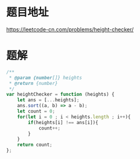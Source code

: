 # 题目地址
https://leetcode-cn.com/problems/height-checker/

# 题解
```js
/**
 * @param {number[]} heights
 * @return {number}
 */
var heightChecker = function (heights) {
    let ans = [...heights];
    ans.sort((a, b) => a - b);
    let count = 0;
    for(let i = 0 ; i < heights.length ; i++){
        if(heights[i] !== ans[i]){
            count++;
        }
    }
    return count;
};
```